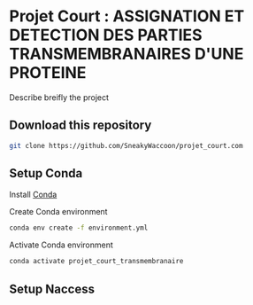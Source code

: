 # Projet Court : ASSIGNATION ET DETECTION DES PARTIES TRANSMEMBRANAIRES D'UNE PROTEINE

Describe breifly the project

## Download this repository
```bash
git clone https://github.com/SneakyWaccoon/projet_court.com
```

## Setup Conda

Install [Conda](https://docs.conda.io/projects/conda/en/latest/user-guide/install/index.html)

Create Conda environment
```bash
conda env create -f environment.yml
```

Activate Conda environment
```bash
conda activate projet_court_transmembranaire
```

## Setup Naccess

